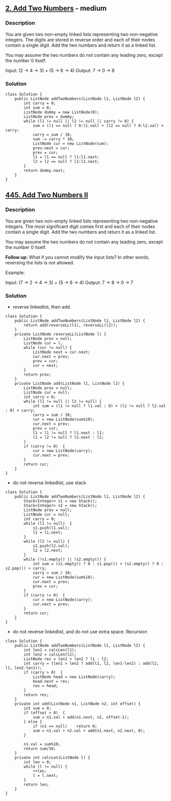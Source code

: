 ## [2. Add Two Numbers](https://leetcode.com/problems/add-two-numbers/description/) - medium

### Description
You are given two non-empty linked lists representing two non-negative integers. The digits are stored in reverse order and each of their nodes contain a single digit. Add the two numbers and return it as a linked list.

You may assume the two numbers do not contain any leading zero, except the number 0 itself.

Input: (2 -> 4 -> 3) + (5 -> 6 -> 4)
Output: 7 -> 0 -> 8

### Solution
```
class Solution {
    public ListNode addTwoNumbers(ListNode l1, ListNode l2) {
        int carry = 0;  
        int sum = 0;
        ListNode dummy = new ListNode(0);
        ListNode prev = dummy;
        while (l1 != null || l2 != null || carry != 0) {
            sum = (l1 == null ? 0:l1.val) + (l2 == null ? 0:l2.val) + carry;
            carry = sum / 10;
            sum -= carry * 10;
            ListNode cur = new ListNode(sum);
            prev.next = cur;
            prev = cur;
            l1 = l1 == null ? l1:l1.next;
            l2 = l2 == null ? l2:l2.next;
        }
        return dummy.next;
    }
}
```

## [445. Add Two Numbers II](https://leetcode.com/problems/add-two-numbers-ii/description/)

### Description
You are given two non-empty linked lists representing two non-negative integers. The most significant digit comes first and each of their nodes contain a single digit. Add the two numbers and return it as a linked list.

You may assume the two numbers do not contain any leading zero, except the number 0 itself.

**Follow up:**
What if you cannot modify the input lists? In other words, reversing the lists is not allowed.

Example:

Input: (7 -> 2 -> 4 -> 3) + (5 -> 6 -> 4)
Output: 7 -> 8 -> 0 -> 7


### Solution
- reverse linkedlist, then add.
```
class Solution {
    public ListNode addTwoNumbers(ListNode l1, ListNode l2) {
        return add(reverseLL(l1), reverseLL(l2));
    }
    private ListNode reverseLL(ListNode l) {
        ListNode prev = null;
        ListNode cur = l;
        while (cur != null) {
            ListNode next = cur.next;
            cur.next = prev;
            prev = cur;
            cur = next;
        }
        return prev;
    }
    private ListNode add(ListNode l1, ListNode l2) {
        ListNode prev = null;
        ListNode cur = null;
        int carry = 0;
        while (l1 != null || l2 != null) {
            int sum = (l1 != null ? l1.val : 0) + (l2 != null ? l2.val : 0) + carry;
            carry = sum / 10;
            cur = new ListNode(sum%10);
            cur.next = prev;
            prev = cur; 
            l1 = l1 != null ? l1.next : l1;
            l2 = l2 != null ? l2.next : l2;
        }
        if (carry != 0)  {
            cur = new ListNode(carry);
            cur.next = prev;
        }
        return cur;
    }
}
```

- do not reverse linkedlist, use stack
```
class Solution {
    public ListNode addTwoNumbers(ListNode l1, ListNode l2) {
        Stack<Integer> s1 = new Stack();
        Stack<Integer> s2 = new Stack();
        ListNode prev = null;
        ListNode cur = null;
        int carry = 0;
        while (l1 != null)  {
            s1.push(l1.val);
            l1 = l1.next;
        }
        while (l2 != null) {
            s2.push(l2.val);
            l2 = l2.next;
        }
        while (!s1.empty() || !s2.empty()) {
            int sum = (s1.empty() ? 0 : s1.pop()) + (s2.empty() ? 0 : s2.pop()) + carry;
            carry = sum / 10;
            cur = new ListNode(sum%10);
            cur.next = prev;
            prev = cur;
        }
        if (carry != 0)  {
            cur = new ListNode(carry);
            cur.next = prev;
        }
        return cur;
    }
}
```

- do not reverse linkedlist, and do not use extra space. Recursion
```
class Solution {
    public ListNode addTwoNumbers(ListNode l1, ListNode l2) {
        int len1 = calcLen(l1);
        int len2 = calcLen(l2);
        ListNode res = len1 > len2 ? l1 : l2;
        int carry = (len1 > len2 ? add(l1, l2, len1-len2) : add(l2, l1, len2-len1));
        if (carry > 0)  {
            ListNode head = new ListNode(carry);
            head.next = res;
            res = head;
        }
        return res;
    }
    private int add(ListNode n1, ListNode n2, int offset) {
        int sum = 0;
        if (offset > 0)  {
            sum = n1.val + add(n1.next, n2, offset-1);
        } else {
            if (n1 == null)    return 0;
            sum = n1.val + n2.val + add(n1.next, n2.next, 0);
        }
            
        n1.val = sum%10;
        return sum/10;
    }
    private int calcLen(ListNode l) {
        int len = 0;
        while (l != null) {
            ++len;
            l = l.next;
        }  
        return len;
    }
}
```

